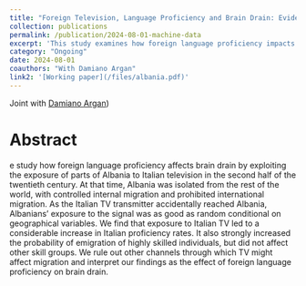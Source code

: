 ```yaml
---
title: "Foreign Television, Language Proficiency and Brain Drain: Evidence from a Natural Experiment"
collection: publications
permalink: /publication/2024-08-01-machine-data
excerpt: 'This study examines how foreign language proficiency impacts brain drain by analyzing the accidental exposure of Albanians to Italian TV in the late 20th century. The random exposure led to higher Italian language proficiency and significantly increased emigration among highly skilled individuals, but not among other skill groups, suggesting that language skills play a crucial role in brain drain.'
category: "Ongoing"
date: 2024-08-01
coauthors: "With Damiano Argan"
link2: '[Working paper](/files/albania.pdf)'
---
```


Joint with [Damiano Argan](https://www.damianoargan.com/))

Abstract
=========
e study how foreign language proficiency affects brain drain by exploiting the exposure of parts of Albania to Italian television in the second half of the twentieth century. At that time, Albania was isolated from the rest of the world, with controlled internal migration and prohibited international migration. As the Italian TV transmitter accidentally reached Albania, Albanians’ exposure to the signal was as good as random conditional on geographical variables. We find that exposure to Italian TV led to a considerable increase in Italian proficiency rates. It also strongly increased the probability of emigration of highly skilled individuals, but did not affect other skill groups. We rule out other channels through which TV might affect migration and interpret our findings as the effect of foreign language proficiency on brain drain.